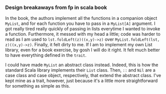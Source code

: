 ### Design breakaways from fp in scala book

In the book, the authors implement all the functions in a companion object `MyList`, and for each function you have to pass in a `MyList[A]` argument. I got really tired really quickly of passing in lists everytime I wanted to invoke a function. Furthermore, it messed with my head a little; code was harder to read as I am used to `lst.foldLeft(z)((x,y)->z)` over `MyList.foldLeft(lst, z)((x,y)->z)`. Finally, it felt dirty to me. If I am to implement my own List library, even for a book exercise, by gosh I will do it right. It felt much better to have everything defined in the `trait`. 

I could have made `MyList` an abstract class instead. Indeed, this is how the standard Scala library implements their `List` class. Then, `::` and `Nil` are a case class and case object, respectively, that extend the abstract class. I've kept mine as a trait, however, just because it's a little more straightforward for something as simple as this. 
